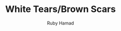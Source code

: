 ---
title: "White Tears/Brown Scars"
author: "Ruby Hamad"
isbn: "0522875580"
isbn13: "9780522875584"
rating: "0"
publisher: "Melbourne University Publishing"
pages: "232"
publishYear: "2019"
read: ""
goodreads_id: "51261722"
---